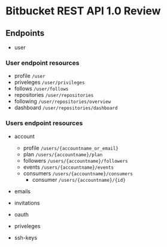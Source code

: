 Bitbucket REST API 1.0 Review
=============================

Endpoints
---------

* user


### User endpoint resources

* profile `/user`
* priveleges `/user/privileges`
* follows `/user/follows`
* repositories `/user/repositories`
 * following `/user/repositories/overview`
 * dashboard `/user/repositories/dashboard`

### Users endpoint resources

* account 
  * profile `/users/{accountname_or_email}`
  * plan `/users/{accountname}/plan`
  * followers `/users/{accountname}/followers`
  * events `/users/{accountname}/events`
  * consumers `/users/{accountname}/consumers`
    * consumer `/users/{accountname}/{id}`
  
* emails
* invitations
* oauth
* priveleges
* ssh-keys

